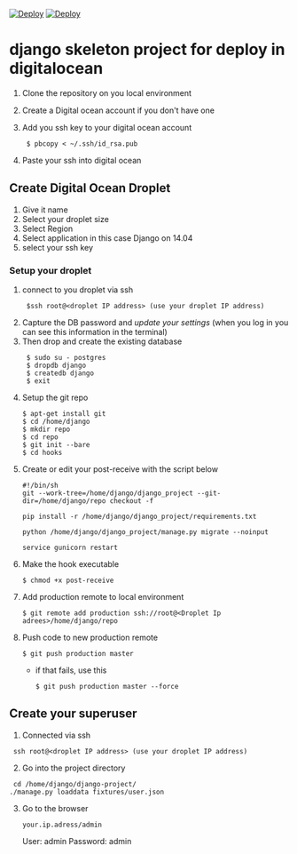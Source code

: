 [![Deploy](https://assets.digitalocean.com/blog/sammy-cleaning-up.png)](https://www.digitalocean.com)
[![Deploy](http://media.djangopony.com/img/small/badge.png)](https://www.digitalocean.com)
# django skeleton project for deploy in digitalocean

1. Clone the repository on you local environment
2. Create a Digital ocean account if you don't have one
3. Add you ssh key to your digital ocean account

   ````
    $ pbcopy < ~/.ssh/id_rsa.pub
   ````
4. Paste your ssh into digital ocean

## Create Digital Ocean Droplet
1. Give it name
2. Select your droplet size
3. Select Region
4. Select application in this case Django on 14.04
5. select your ssh key

### Setup your droplet
1. connect to you droplet via ssh
   ````
    $ssh root@<droplet IP address> (use your droplet IP address)
   ````
2. Capture the DB password and *update your settings* (when you log in you can see this information in the terminal)
3. Then drop and create the existing database
   ```
    $ sudo su - postgres
    $ dropdb django
    $ createdb django
    $ exit
   ```
4. Setup the git repo
    ````
    $ apt-get install git
    $ cd /home/django
    $ mkdir repo
    $ cd repo
    $ git init --bare
    $ cd hooks
    ````
5. Create or edit your post-receive with the script below
    ````
    #!/bin/sh
    git --work-tree=/home/django/django_project --git-dir=/home/django/repo checkout -f

    pip install -r /home/django/django_project/requirements.txt

    python /home/django/django_project/manage.py migrate --noinput

    service gunicorn restart
    ````
6. Make the hook executable
    ````
    $ chmod +x post-receive
    ````
7. Add production remote to local environment
    ````
    $ git remote add production ssh://root@<Droplet Ip adrees>/home/django/repo
    ````
8. Push code to new production remote
    ````
    $ git push production master
    `````
    - if that fails, use this
        ````
        $ git push production master --force
        ````

## Create your superuser
1. Connected via ssh
 ```
  ssh root@<droplet IP address> (use your droplet IP address)
  ```
2. Go into the project directory
  ```
   cd /home/django/django-project/
  ./manage.py loaddata fixtures/user.json
  ```
3. Go to the browser
    ````
    your.ip.adress/admin
    ````
    User: admin
    Password: admin
